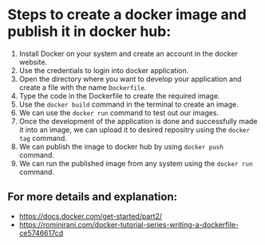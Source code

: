# Steps to create a docker image and publish it in docker hub:
1) Install Docker on your system and create an account in the docker website.
2) Use the credentials to login into docker application.
3) Open the directory where you want to develop your application and create a file with the name `Dockerfile`.
4) Type the code in the Dockerfile to create the required image.
5) Use the `docker build` command in the terminal to create an image.
6) We can use the `docker run` command to test out our images.
7) Once the development of the application is done and successfully made it into an image, we can upload it to desired repositry using the `docker tag` command.
8) We can publish the image to docker hub by using `docker push` command.
9) We can run the published image from any system using the `docker run` command.

## For more details and explanation:
- https://docs.docker.com/get-started/part2/
- https://rominirani.com/docker-tutorial-series-writing-a-dockerfile-ce5746617cd

